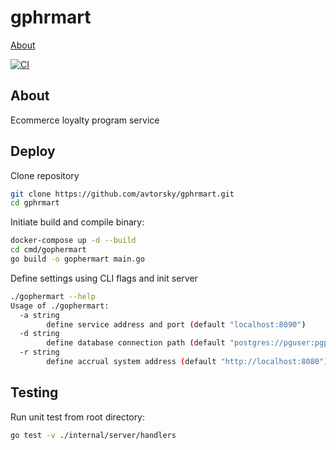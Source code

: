 # gphrmart

[About](#about)


[![CI](https://github.com/avtorsky/gphrmart/actions/workflows/gophermart.yml/badge.svg?branch=master)](https://github.com/avtorsky/gphrmart/actions/workflows/gophermart.yml)

## About
Ecommerce loyalty program service

## Deploy

Clone repository 

```bash
git clone https://github.com/avtorsky/gphrmart.git
cd gphrmart
```

Initiate build and compile binary:

```bash
docker-compose up -d --build
cd cmd/gophermart
go build -o gophermart main.go
```

Define settings using CLI flags and init server

```bash
./gophermart --help        
Usage of ./gophermart:
  -a string
    	define service address and port (default "localhost:8090")
  -d string
    	define database connection path (default "postgres://pguser:pgpass@localhost/pgdb?sslmode=disable")
  -r string
    	define accrual system address (default "http://localhost:8080")
```

## Testing

Run unit test from root directory:

```bash
go test -v ./internal/server/handlers
```


